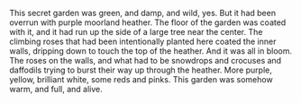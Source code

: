 This secret garden was green, and damp, and wild, yes. But it had been overrun with purple moorland heather. The floor of the garden was coated with it, and it had run up the side of a large tree near the center. The climbing roses that had been intentionally planted here coated the inner walls, dripping down to touch the top of the heather. And it was all in bloom. The roses on the walls, and what had to be snowdrops and crocuses and daffodils trying to burst their way up through the heather. More purple, yellow, brilliant white, some reds and pinks. This garden was somehow warm, and full, and alive.